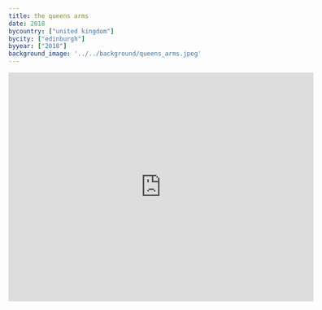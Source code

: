 ```yaml
---
title: the queens arms
date: 2018
bycountry: ["united kingdom"]
bycity: ["edinburgh"]
byyear: ["2018"]
background_image: '../../background/queens_arms.jpeg'
---
```


<iframe src="https://www.google.com/maps/embed?pb=!1m18!1m12!1m3!1d2233.754597712359!2d-3.2030888227916097!3d55.95362517650477!2m3!1f0!2f0!3f0!3m2!1i1024!2i768!4f13.1!3m3!1m2!1s0x4887c796d0211ddd%3A0x1464eb3a1b2b5401!2sThe%20Queens%20Arms!5e0!3m2!1sen!2sus!4v1702080481057!5m2!1sen!2sus" width="600" height="450" style="border:0;" allowfullscreen="" loading="lazy" referrerpolicy="no-referrer-when-downgrade"></iframe>